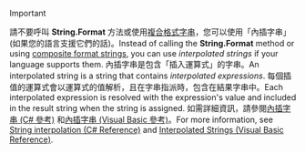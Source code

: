 
> [!IMPORTANT] 
> <span data-ttu-id="5087f-101">請不要呼叫 **String.Format** 方法或使用[複合格式字串](~/docs/standard/base-types/composite-formatting.md)，您可以使用「內插字串」(如果您的語言支援它們的話)。</span><span class="sxs-lookup"><span data-stu-id="5087f-101">Instead of calling the **String.Format** method or using [composite format strings](~/docs/standard/base-types/composite-formatting.md), you can use *interpolated strings* if your language supports them.</span></span> <span data-ttu-id="5087f-102">內插字串是包含「插入運算式」的字串。</span><span class="sxs-lookup"><span data-stu-id="5087f-102">An interpolated string is a string that contains *interpolated expressions*.</span></span> <span data-ttu-id="5087f-103">每個插值的運算式會以運算式的值解析，且在字串指派時，包含在結果字串中。</span><span class="sxs-lookup"><span data-stu-id="5087f-103">Each interpolated expression is resolved with the expression's value and included in the result string when the string is assigned.</span></span> <span data-ttu-id="5087f-104">如需詳細資訊，請參閱[內插字串 (C# 參考)](~/docs/csharp/language-reference/tokens/interpolated.md) 和[內插字串 (Visual Basic 參考)](~/docs/visual-basic/programming-guide/language-features/strings/interpolated-strings.md)。</span><span class="sxs-lookup"><span data-stu-id="5087f-104">For more information, see [String interpolation (C# Reference)](~/docs/csharp/language-reference/tokens/interpolated.md) and [Interpolated Strings (Visual Basic Reference)](~/docs/visual-basic/programming-guide/language-features/strings/interpolated-strings.md).</span></span> 
